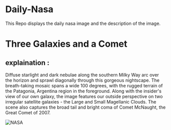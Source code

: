 # Daily-Nasa

This Repo displays the daily nasa image and the description of the image.

<!--NASA-->
# Three Galaxies and a Comet
## explaination :

Diffuse starlight and dark nebulae along the southern Milky Way arc over the horizon and sprawl diagonally through this gorgeous nightscape. The breath-taking mosaic spans a wide 100 degrees, with the rugged terrain of the Patagonia, Argentina region in the foreground. Along with the insider's view of our own galaxy, the image features our outside perspective on two irregular satellite galaxies - the Large and Small Magellanic Clouds. The scene also captures the broad tail and bright coma of Comet McNaught, the Great Comet of 2007.

![NASA](https://apod.nasa.gov/apod/image/2308/cometmcnaught_druckmuller_960.jpg)
<!--/NASA-->